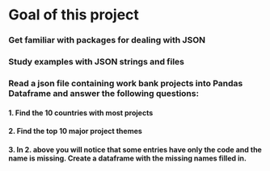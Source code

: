 # Goal of this project
### Get familiar with packages for dealing with JSON
### Study examples with JSON strings and files
### Read a json file containing work bank projects into Pandas Dataframe and answer the following questions: 
#### 1. Find the 10 countries with most projects
#### 2. Find the top 10 major project themes
#### 3. In 2. above you will notice that some entries have only the code and the name is missing. Create a dataframe with the missing names filled in.
